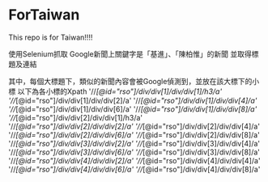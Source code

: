 # ForTaiwan
This repo is for Taiwan!!!!

使用Selenium抓取 Google新聞上關鍵字是「基進」、「陳柏惟」的新聞
並取得標題及連結


其中，每個大標題下，類似的新聞內容會被Google偵測到，並放在該大標下的小標
以下為各小標的Xpath
'//*[@id="rso"]/div/div[1]/div/div[1]/h3/a'
'//*[@id="rso"]/div/div[1]/div/div[2]/a'
'//*[@id="rso"]/div/div[1]/div/div[4]/a'
'//*[@id="rso"]/div/div[1]/div/div[6]/a'
'//*[@id="rso"]/div/div[1]/div/div[8]/a'
'//*[@id="rso"]/div/div[2]/div/div[1]/h3/a'
'//*[@id="rso"]/div/div[2]/div/div[2]/a'
'//*[@id="rso"]/div/div[2]/div/div[4]/a'
'//*[@id="rso"]/div/div[2]/div/div[6]/a'
'//*[@id="rso"]/div/div[2]/div/div[8]/a'
'//*[@id="rso"]/div/div[3]/div/div[2]/a'
'//*[@id="rso"]/div/div[3]/div/div[4]/a'
'//*[@id="rso"]/div/div[3]/div/div[6]/a'
'//*[@id="rso"]/div/div[3]/div/div[8]/a'
'//*[@id="rso"]/div/div[4]/div/div[2]/a'
'//*[@id="rso"]/div/div[4]/div/div[4]/a'
'//*[@id="rso"]/div/div[4]/div/div[6]/a'
'//*[@id="rso"]/div/div[4]/div/div[8]/a'
